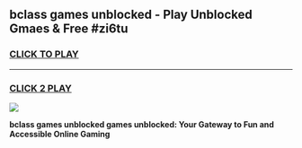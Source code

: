 
## bclass games unblocked - Play Unblocked Gmaes & Free #zi6tu
<h3>
<a href="https://premium.freeplayer.one?title=bclass_games_unblocked&ref=03M">CLICK TO PLAY</a></h3>
<hr>

<h3>
<a href="https://premium.freeplayer.one?title=bclass_games_unblocked&ref=03M">CLICK 2 PLAY</a>
  
</h3>

<a href="https://premium.freeplayer.one?title=bclass_games_unblocked&ref=03M"><img src="https://clearcache.store/games.png"></a>


**bclass games unblocked games unblocked: Your Gateway to Fun and Accessible Online Gaming**
